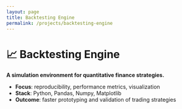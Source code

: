 ```yaml
---
layout: page
title: Backtesting Engine
permalink: /projects/backtesting-engine
---
```


# 📈 Backtesting Engine

**A simulation environment for quantitative finance strategies.**

- **Focus**: reproducibility, performance metrics, visualization  
- **Stack**: Python, Pandas, Numpy, Matplotlib  
- **Outcome**: faster prototyping and validation of trading strategies
